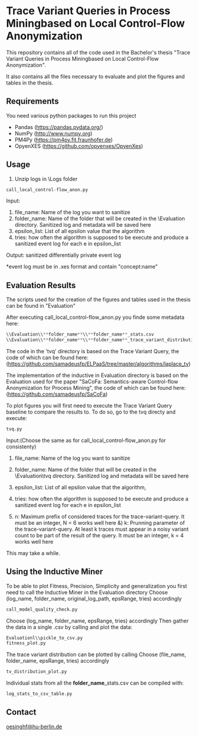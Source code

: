 # Trace Variant Queries in Process Miningbased on Local Control-Flow Anonymization

This repository contains all of the code used in the Bachelor's thesis "Trace Variant Queries in Process Miningbased on Local Control-Flow Anonymization".

It also contains all the files necessary to evaluate and plot the figures and tables in the thesis.

## Requirements
You need various python packages to run this project
- Pandas (https://pandas.pydata.org/)
- NumPy (http://www.numpy.org)
- PM4Py (https://pm4py.fit.fraunhofer.de)
- OpyenXES (https://github.com/opyenxes/OpyenXes)




## Usage

1. Unzip logs in \\Logs folder

```python
call_local_control-flow_anon.py
```

Input:
1) file_name: Name of the log you want to sanitize
2) folder_name: Name of the folder that will be created in the \\Evaluation directory. Sanitized log and metadata will be saved here
3) epsilon_list: List of all epsilon value that the algorithm
4) tries: how often the algorithm is supposed to be execute and produce a sanitized event log for each e in epsilon_list

Output:
sanitized differentially private event log

*event log must be in .xes format and contain "concept:name"

## Evaluation Results

The scripts used for the creation of the figures and tables used in the thesis can be found in "Evaluation"

After executing call_local_control-flow_anon.py you finde some metadata here:
```python
\\Evaluation\\**folder_name**\\**folder_name**_stats.csv
\\Evaluation\\**folder_name**\\**folder_name**_trace_variant_distribution.csv
```

The code in the 'tvq' directory is based on the Trace Variant Query, the code of which can be found here:
 (https://github.com/samadeusfp/ELPaaS/tree/master/algorithms/laplace_tv)

The implementation of the inductive in Evaluation directory is based on the Evaluation used for the paper "SaCoFa: Semantics-aware Control-flow Anonymization for Process Mining",
 the code of which can be found here:
(https://github.com/samadeusfp/SaCoFa)



To plot figures you will first need to execute the Trace Variant Query baseline to compare the results to.
To do so, go to the tvq directy and execute:

```python
tvq.py
```


Input:(Choose the same as for call_local_control-flow_anon.py for consistenty)
1) file_name: Name of the log you want to sanitize
2) folder_name: Name of the folder that will be created in the \\Evaluation\\tvq directory. Sanitized log and metadata will be saved here
3) epsilon_list: List of all epsilon value that the algorithm,
4) tries: how often the algorithm is supposed to be execute and produce a sanitized event log for each e in epsilon_list

5) n: Maximum prefix of considered traces for the trace-variant-query. It must be an integer, N = 6 works well here
&) k: Prunning parameter of the trace-variant-query. At least k traces must appear in a noisy variant count to be part of the result of the query. It must be an integer, k = 4 works well here

This may take a while.

## Using the Inductive Miner
To be able to plot Fitness, Precision, Simplicity and generalization you first need to call the Inductive Miner
in the Evaluation directory
Choose (log_name, folder_name, original_log_path, epsRange, tries) accordingly
```python
call_model_quality_check.py
```

Choose (log_name, folder_name, epsRange, tries) accordingly
Then gather the data in a single .csv by calling and plot the data:

```python
Evaluationl\\pickle_to_csv.py
fitness_plot.py
```


The trace variant distribution can be plotted by calling
Choose (file_name, folder_name, epsRange, tries) accordingly
```python
tv_distribution_plot.py
```

Individual stats from all the **folder_name**_stats.csv can be compiled with:
```python
log_stats_to_csv_table.py
```



## Contact
oesinghf@hu-berlin.de

